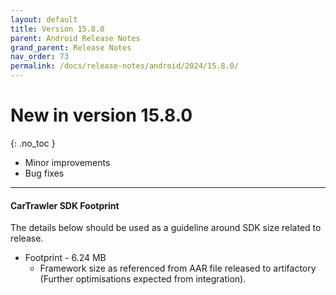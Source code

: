 ```yaml
---
layout: default
title: Version 15.8.0
parent: Android Release Notes
grand_parent: Release Notes
nav_order: 73
permalink: /docs/release-notes/android/2024/15.8.0/
---
```


# New in version 15.8.0

{: .no_toc }

* Minor improvements
* Bug fixes

---
#### CarTrawler SDK Footprint

The details below should be used as a guideline around SDK size related to release.
* Footprint - 6.24 MB
  * Framework size as referenced from AAR file released to artifactory (Further optimisations expected from integration).